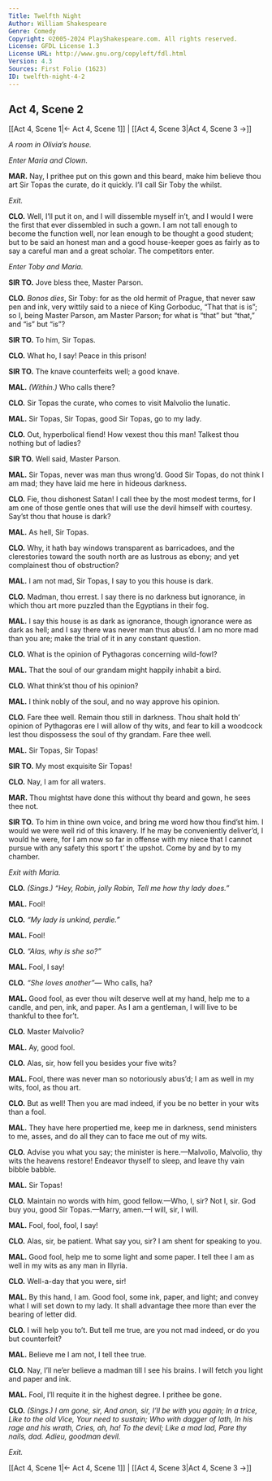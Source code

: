 ```yaml
---
Title: Twelfth Night
Author: William Shakespeare
Genre: Comedy
Copyright: ©2005-2024 PlayShakespeare.com. All rights reserved.
License: GFDL License 1.3
License URL: http://www.gnu.org/copyleft/fdl.html
Version: 4.3
Sources: First Folio (1623)
ID: twelfth-night-4-2
---
```


## Act 4, Scene 2
[[Act 4, Scene 1|← Act 4, Scene 1]] | [[Act 4, Scene 3|Act 4, Scene 3 →]]

*A room in Olivia’s house.*

*Enter Maria and Clown.*

**MAR.**
Nay, I prithee put on this gown and this beard, make him believe thou art Sir Topas the curate, do it quickly. I’ll call Sir Toby the whilst.

*Exit.*

**CLO.**
Well, I’ll put it on, and I will dissemble myself in’t, and I would I were the first that ever dissembled in such a gown. I am not tall enough to become the function well, nor lean enough to be thought a good student; but to be said an honest man and a good house-keeper goes as fairly as to say a careful man and a great scholar. The competitors enter.

*Enter Toby and Maria.*

**SIR TO.**
Jove bless thee, Master Parson.

**CLO.**
*Bonos dies*, Sir Toby: for as the old hermit of Prague, that never saw pen and ink, very wittily said to a niece of King Gorboduc, “That that is is”; so I, being Master Parson, am Master Parson; for what is “that” but “that,” and “is” but “is”?

**SIR TO.**
To him, Sir Topas.

**CLO.**
What ho, I say! Peace in this prison!

**SIR TO.**
The knave counterfeits well; a good knave.

**MAL.**
*(Within.)*
Who calls there?

**CLO.**
Sir Topas the curate, who comes to visit Malvolio the lunatic.

**MAL.**
Sir Topas, Sir Topas, good Sir Topas, go to my lady.

**CLO.**
Out, hyperbolical fiend! How vexest thou this man! Talkest thou nothing but of ladies?

**SIR TO.**
Well said, Master Parson.

**MAL.**
Sir Topas, never was man thus wrong’d. Good Sir Topas, do not think I am mad; they have laid me here in hideous darkness.

**CLO.**
Fie, thou dishonest Satan! I call thee by the most modest terms, for I am one of those gentle ones that will use the devil himself with courtesy. Say’st thou that house is dark?

**MAL.**
As hell, Sir Topas.

**CLO.**
Why, it hath bay windows transparent as barricadoes, and the clerestories toward the south north are as lustrous as ebony; and yet complainest thou of obstruction?

**MAL.**
I am not mad, Sir Topas, I say to you this house is dark.

**CLO.**
Madman, thou errest. I say there is no darkness but ignorance, in which thou art more puzzled than the Egyptians in their fog.

**MAL.**
I say this house is as dark as ignorance, though ignorance were as dark as hell; and I say there was never man thus abus’d. I am no more mad than you are; make the trial of it in any constant question.

**CLO.**
What is the opinion of Pythagoras concerning wild-fowl?

**MAL.**
That the soul of our grandam might happily inhabit a bird.

**CLO.**
What think’st thou of his opinion?

**MAL.**
I think nobly of the soul, and no way approve his opinion.

**CLO.**
Fare thee well. Remain thou still in darkness. Thou shalt hold th’ opinion of Pythagoras ere I will allow of thy wits, and fear to kill a woodcock lest thou dispossess the soul of thy grandam. Fare thee well.

**MAL.**
Sir Topas, Sir Topas!

**SIR TO.**
My most exquisite Sir Topas!

**CLO.**
Nay, I am for all waters.

**MAR.**
Thou mightst have done this without thy beard and gown, he sees thee not.

**SIR TO.**
To him in thine own voice, and bring me word how thou find’st him. I would we were well rid of this knavery. If he may be conveniently deliver’d, I would he were, for I am now so far in offense with my niece that I cannot pursue with any safety this sport t’ the upshot. Come by and by to my chamber.

*Exit with Maria.*

**CLO.**
*(Sings.)*
*“Hey, Robin, jolly Robin,*
*Tell me how thy lady does.”*

**MAL.**
Fool!

**CLO.**
*“My lady is unkind, perdie.”*

**MAL.**
Fool!

**CLO.**
*“Alas, why is she so?”*

**MAL.**
Fool, I say!

**CLO.**
*“She loves another”⁠—*
Who calls, ha?

**MAL.**
Good fool, as ever thou wilt deserve well at my hand, help me to a candle, and pen, ink, and paper. As I am a gentleman, I will live to be thankful to thee for’t.

**CLO.**
Master Malvolio?

**MAL.**
Ay, good fool.

**CLO.**
Alas, sir, how fell you besides your five wits?

**MAL.**
Fool, there was never man so notoriously abus’d; I am as well in my wits, fool, as thou art.

**CLO.**
But as well! Then you are mad indeed, if you be no better in your wits than a fool.

**MAL.**
They have here propertied me, keep me in darkness, send ministers to me, asses, and do all they can to face me out of my wits.

**CLO.**
Advise you what you say; the minister is here.—Malvolio, Malvolio, thy wits the heavens restore! Endeavor thyself to sleep, and leave thy vain bibble babble.

**MAL.**
Sir Topas!

**CLO.**
Maintain no words with him, good fellow.—Who, I, sir? Not I, sir. God buy you, good Sir Topas.—Marry, amen.—I will, sir, I will.

**MAL.**
Fool, fool, fool, I say!

**CLO.**
Alas, sir, be patient. What say you, sir? I am shent for speaking to you.

**MAL.**
Good fool, help me to some light and some paper. I tell thee I am as well in my wits as any man in Illyria.

**CLO.**
Well-a-day that you were, sir!

**MAL.**
By this hand, I am. Good fool, some ink, paper, and light; and convey what I will set down to my lady. It shall advantage thee more than ever the bearing of letter did.

**CLO.**
I will help you to’t. But tell me true, are you not mad indeed, or do you but counterfeit?

**MAL.**
Believe me I am not, I tell thee true.

**CLO.**
Nay, I’ll ne’er believe a madman till I see his brains. I will fetch you light and paper and ink.

**MAL.**
Fool, I’ll requite it in the highest degree. I prithee be gone.

**CLO.**
*(Sings.)*
*I am gone, sir,*
*And anon, sir,*
*I’ll be with you again;*
*In a trice,*
*Like to the old Vice,*
*Your need to sustain;*
*Who with dagger of lath,*
*In his rage and his wrath,*
*Cries, ah, ha! To the devil;*
*Like a mad lad,*
*Pare thy nails, dad.*
*Adieu, goodman devil.*

*Exit.*

[[Act 4, Scene 1|← Act 4, Scene 1]] | [[Act 4, Scene 3|Act 4, Scene 3 →]]